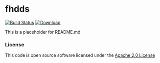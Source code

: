 # fhdds

[![Build Status](https://travis-ci.org/hmrc/fhdds.svg)](https://travis-ci.org/hmrc/fhdds) [ ![Download](https://api.bintray.com/packages/hmrc/releases/fhdds/images/download.svg) ](https://bintray.com/hmrc/releases/fhdds/_latestVersion)

This is a placeholder for README.md

### License

This code is open source software licensed under the [Apache 2.0 License]("http://www.apache.org/licenses/LICENSE-2.0.html")